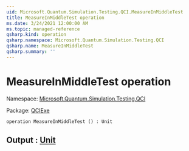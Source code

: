 ```yaml
---
uid: Microsoft.Quantum.Simulation.Testing.QCI.MeasureInMiddleTest
title: MeasureInMiddleTest operation
ms.date: 3/24/2021 12:00:00 AM
ms.topic: managed-reference
qsharp.kind: operation
qsharp.namespace: Microsoft.Quantum.Simulation.Testing.QCI
qsharp.name: MeasureInMiddleTest
qsharp.summary: ''
---
```


# MeasureInMiddleTest operation

Namespace: [Microsoft.Quantum.Simulation.Testing.QCI](xref:Microsoft.Quantum.Simulation.Testing.QCI)

Package: [QCIExe](https://nuget.org/packages/QCIExe)




```qsharp
operation MeasureInMiddleTest () : Unit
```


## Output : [Unit](xref:microsoft.quantum.lang-ref.unit)

